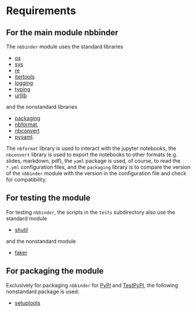 # Requirements

## For the main module nbbinder

The `nbbinder` module uses the standard libraries

- [os](https:/docs.python.org/3/library/os.html)
- [sys](https:/docs.python.org/3/library/sys.html)
- [re](https:/docs.python.org/3/library/re.html)
- [itertools](https:/docs.python.org/3/library/itertools.html)
- [logging](https:/docs.python.org/3/library/logging.html)
- [typing](https:/docs.python.org/3/library/typing.html)
- [urllib](https://docs.python.org/3/library/urllib.html)

and the nonstandard libraries

- [packaging](https://pypi.org/project/packaging/)
- [nbformat](https://pypi.org/project/nbformat/),
- [nbconvert](https://pypi.org/project/nbconvert/)
- [pyyaml](https://pypi.org/project/PyYAML/).

The `nbformat` library is used to interact with the jupyter notebooks, the `nbconvert` library is used to export the notebooks to other formats (e.g. slides, markdown, pdf), the `yaml` package is used, of course, to read the `*.yml` configuration files, and the `packaging` library is to compare the version of the `nbbinder` module with the version in the configuration file
and check for compatibility.

## For testing the module

For testing `nbbinder`, the scripts in the `tests` subdirectory also use the standard module

- [shutil](https:/docs.python.org/3/library/shutil.html)

and the nonstandard module

- [faker](https://pypi.org/project/faker/)

## For packaging the module

Exclusively for packaging `nbbinder` for [PyPI](https://pypi.org) and [TestPyPI](https://test.pypi.org/), the following nonstandard package is used:

- [setuptools](https://pypi.org/project/setuptools/)
